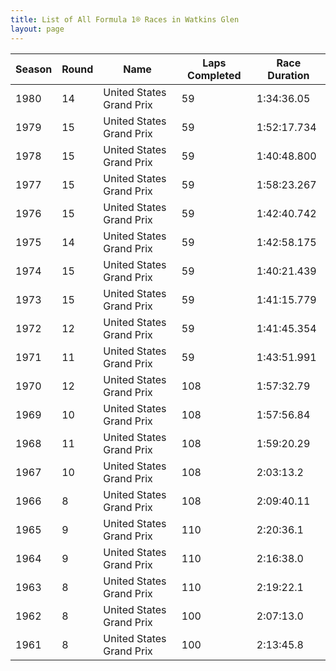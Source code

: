 ```yaml
---
title: List of All Formula 1® Races in Watkins Glen
layout: page
---
```



| Season | Round | Name | Laps Completed | Race Duration |
|--|--|--|--|--|
| 1980 | 14 | United States Grand Prix | 59 | 1:34:36.05 |
| 1979 | 15 | United States Grand Prix | 59 | 1:52:17.734 |
| 1978 | 15 | United States Grand Prix | 59 | 1:40:48.800 |
| 1977 | 15 | United States Grand Prix | 59 | 1:58:23.267 |
| 1976 | 15 | United States Grand Prix | 59 | 1:42:40.742 |
| 1975 | 14 | United States Grand Prix | 59 | 1:42:58.175 |
| 1974 | 15 | United States Grand Prix | 59 | 1:40:21.439 |
| 1973 | 15 | United States Grand Prix | 59 | 1:41:15.779 |
| 1972 | 12 | United States Grand Prix | 59 | 1:41:45.354 |
| 1971 | 11 | United States Grand Prix | 59 | 1:43:51.991 |
| 1970 | 12 | United States Grand Prix | 108 | 1:57:32.79 |
| 1969 | 10 | United States Grand Prix | 108 | 1:57:56.84 |
| 1968 | 11 | United States Grand Prix | 108 | 1:59:20.29 |
| 1967 | 10 | United States Grand Prix | 108 | 2:03:13.2 |
| 1966 | 8 | United States Grand Prix | 108 | 2:09:40.11 |
| 1965 | 9 | United States Grand Prix | 110 | 2:20:36.1 |
| 1964 | 9 | United States Grand Prix | 110 | 2:16:38.0 |
| 1963 | 8 | United States Grand Prix | 110 | 2:19:22.1 |
| 1962 | 8 | United States Grand Prix | 100 | 2:07:13.0 |
| 1961 | 8 | United States Grand Prix | 100 | 2:13:45.8 |


